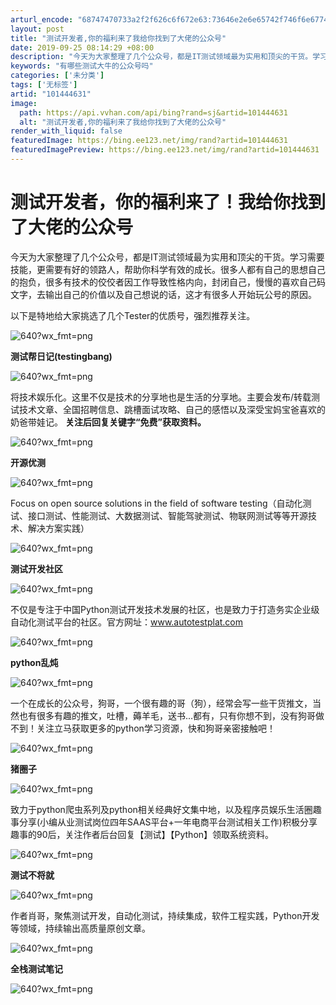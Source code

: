 ```yaml
---
arturl_encode: "68747470733a2f2f626c6f672e63:73646e2e6e65742f746f6e67746f6e676a696e67313736352f:61727469636c652f64657461696c732f313031343434363331"
layout: post
title: "测试开发者,你的福利来了我给你找到了大佬的公众号"
date: 2019-09-25 08:14:29 +08:00
description: "今天为大家整理了几个公众号，都是IT测试领域最为实用和顶尖的干货。学习需要技能，更需要有好的领路人，"
keywords: "有哪些测试大牛的公众号吗"
categories: ['未分类']
tags: ['无标签']
artid: "101444631"
image:
  path: https://api.vvhan.com/api/bing?rand=sj&artid=101444631
  alt: "测试开发者,你的福利来了我给你找到了大佬的公众号"
render_with_liquid: false
featuredImage: https://bing.ee123.net/img/rand?artid=101444631
featuredImagePreview: https://bing.ee123.net/img/rand?artid=101444631
---
```


# 测试开发者，你的福利来了！我给你找到了大佬的公众号

今天为大家整理了几个公众号，都是IT测试领域最为实用和顶尖的干货。学习需要技能，更需要有好的领路人，帮助你科学有效的成长。很多人都有自己的思想自己的抱负，很多有技术的佼佼者因工作导致性格内向，封闭自己，慢慢的喜欢自己码文字，去输出自己的价值以及自己想说的话，这才有很多人开始玩公号的原因。

以下是特地给大家挑选了几个Tester的优质号，强烈推荐关注。

![640?wx_fmt=png](https://i-blog.csdnimg.cn/blog_migrate/e255f9bdb9a4ced546f6af42c8c903ab.png)

**测试帮日记(testingbang)**

![640?wx_fmt=png](https://i-blog.csdnimg.cn/blog_migrate/219ed59bdf78f16690d2099111afc776.png)

将技术娱乐化。这里不仅是技术的分享地也是生活的分享地。主要会发布/转载测试技术文章、全国招聘信息、跳槽面试攻略、自己的感悟以及深受宝妈宝爸喜欢的奶爸带娃记。
**关注后回复关键字“免费”获取资料。**

![640?wx_fmt=png](https://i-blog.csdnimg.cn/blog_migrate/e255f9bdb9a4ced546f6af42c8c903ab.png)

**开源优测**

![640?wx_fmt=png](https://i-blog.csdnimg.cn/blog_migrate/1a0468a29f76b723f0b4290cff21ede2.png)

Focus on open source solutions in the field of software testing（自动化测试、接口测试、性能测试、大数据测试、智能驾驶测试、物联网测试等等开源技术、解决方案实践）

![640?wx_fmt=png](https://i-blog.csdnimg.cn/blog_migrate/e255f9bdb9a4ced546f6af42c8c903ab.png)

**测试开发社区**

![640?wx_fmt=png](https://i-blog.csdnimg.cn/blog_migrate/0fc287d4917d69d6d88542a5a461c3e9.png)

不仅是专注于中国Python测试开发技术发展的社区，也是致力于打造务实企业级自动化测试平台的社区。官方网址：www.autotestplat.com

![640?wx_fmt=png](https://i-blog.csdnimg.cn/blog_migrate/e255f9bdb9a4ced546f6af42c8c903ab.png)

**python乱炖**

![640?wx_fmt=png](https://i-blog.csdnimg.cn/blog_migrate/6c24031fcd0278a48612204a57c1d03f.jpeg)

一个在成长的公众号，狗哥，一个很有趣的哥（狗），经常会写一些干货推文，当然也有很多有趣的推文，吐槽，薅羊毛，送书...都有，只有你想不到，没有狗哥做不到！关注立马获取更多的python学习资源，快和狗哥亲密接触吧！

![640?wx_fmt=png](https://i-blog.csdnimg.cn/blog_migrate/e255f9bdb9a4ced546f6af42c8c903ab.png)

**猪圈子**

![640?wx_fmt=png](https://i-blog.csdnimg.cn/blog_migrate/bb5d9efca118dd24b38d1d6b7326dd8e.png)

致力于python爬虫系列及python相关经典好文集中地，以及程序员娱乐生活圈趣事分享(小编从业测试岗位四年SAAS平台+一年电商平台测试相关工作)积极分享趣事的90后，关注作者后台回复【测试】【Python】领取系统资料。

![640?wx_fmt=png](https://i-blog.csdnimg.cn/blog_migrate/e255f9bdb9a4ced546f6af42c8c903ab.png)

**测试不将就**

![640?wx_fmt=png](https://i-blog.csdnimg.cn/blog_migrate/cb0e8be4b3a73ee2d2095cfacc940dd5.jpeg)

作者肖哥，聚焦测试开发，自动化测试，持续集成，软件工程实践，Python开发等领域，持续输出高质量原创文章。

![640?wx_fmt=png](https://i-blog.csdnimg.cn/blog_migrate/e255f9bdb9a4ced546f6af42c8c903ab.png)

**全栈测试笔记**

![640?wx_fmt=png](https://i-blog.csdnimg.cn/blog_migrate/d31c9d3a25695b02397141760fc68381.png)